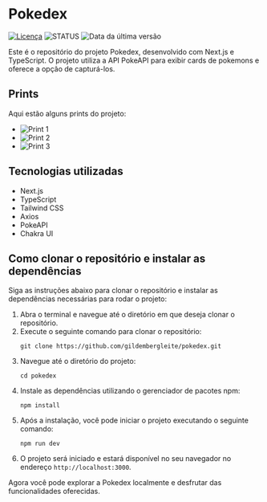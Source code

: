 # Pokedex

[![Licença](https://img.shields.io/badge/licença-MIT-blue.svg)](https://opensource.org/licenses/MIT)
![STATUS](https://img.shields.io/badge/status-em%20desenvolvimento-yellow.svg)
![Data da última versão](https://img.shields.io/badge/última%20versão-agosto-blueviolet.svg)

Este é o repositório do projeto Pokedex, desenvolvido com Next.js e TypeScript. O projeto utiliza a API PokeAPI para exibir cards de pokemons e oferece a opção de capturá-los.

## Prints

Aqui estão alguns prints do projeto:

- ![Print 1](./public/print1.png)
- ![Print 2](./public/print2.png)
- ![Print 3](./public/print3.png)

## Tecnologias utilizadas

- Next.js
- TypeScript
- Tailwind CSS
- Axios
- PokeAPI
- Chakra UI

## Como clonar o repositório e instalar as dependências

Siga as instruções abaixo para clonar o repositório e instalar as dependências necessárias para rodar o projeto:

1. Abra o terminal e navegue até o diretório em que deseja clonar o repositório.
2. Execute o seguinte comando para clonar o repositório:
   ```
   git clone https://github.com/gildembergleite/pokedex.git
   ```
3. Navegue até o diretório do projeto:
   ```
   cd pokedex
   ```
4. Instale as dependências utilizando o gerenciador de pacotes npm:
   ```
   npm install
   ```
5. Após a instalação, você pode iniciar o projeto executando o seguinte comando:
   ```
   npm run dev
   ```
6. O projeto será iniciado e estará disponível no seu navegador no endereço `http://localhost:3000`.

Agora você pode explorar a Pokedex localmente e desfrutar das funcionalidades oferecidas.